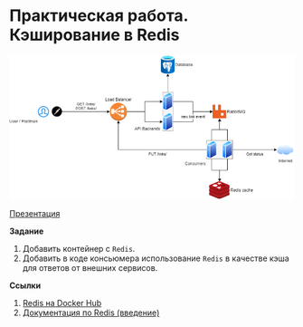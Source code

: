 # Практическая работа. Кэширование в Redis

![](diagrams/lab_cesh.png)

[Презентация]()

**Задание**
1. Добавить контейнер с `Redis`.
2. Добавить в коде консьюмера использование `Redis` в качестве кэша для ответов от внешних сервисов.


**Ссылки**
1. [Redis на Docker Hub](https://hub.docker.com/_/redis)
2. [Документация по Redis (введение)](https://redis.io/topics/data-types-intro)
 